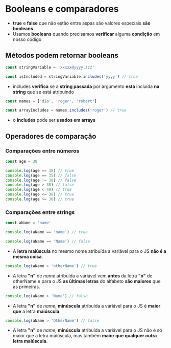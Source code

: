 # Booleans e comparadores
- **true** e **false** que não estão entre aspas são valores especiais **são booleans**
- Usamos **booleans** quando precisamos **verificar** alguma **condição** em nosso código

## Métodos podem retornar booleans
```js
const stringVariable = 'xxxxx@yyyy.zzz'

const isIncluded = stringVariable.includes('yyyy') // true
```
- includes **verifica** se a **string passada** por argumento **está** incluída **na string** que se está atribuindo
```js
const names = ['dio', 'roger', 'robert']

const arrayIncludes = names.includes('roger') // true
```
- o **includes** pode ser **usados em arrays**

## Operadores de comparação
### Comparações entre números
```js
const age = 38

console.log(age == 38) // true
console.log(age == 35) // false
console.log(age != 38) // false
console.log(age > 38) // false
console.log(age < 49) // true
console.log(age <= 38) // true
console.log(age >= 38) // true
```

### Comparações entre strings
```js
const aName = 'name'

console.log(aName == 'name') // true
```

```js
console.log(aName == 'Name') // false
```
 - A **letra maiúscula** no mesmo nome atribuída a variável para o JS **não é a mesma coisa**.

```js
console.log(aName > 'otherName') // true
```
 - A letra **"n"** de _name_ atribuída a variável vem **antes** da letra **"o"** de otherName e para o JS **as últimas letras** do alfabeto **são maiores** que as primeiras.

```js
console.log(aName > 'Name') // false
```
 - A letra **"n"** de _name_, **minúscula** atribuída a variável para o JS é **maior que** a letra **maiúscula**.

```js
console.log(aName > 'OtherName') // false
```
 - A letra **"n"** de _name_, **minúscula** atribuída a variável para o JS não é só maior que a letra maiúscula, mas também **maior que qualquer outra letra maiúscula**.